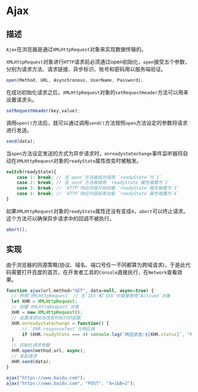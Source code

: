# Ajax

## 描述

`Ajax`在浏览器是通过`XMLHttpRequest`对象来实现数据传输的。

`XMLHttpRequest`对象进行`HTTP`请求前必须通过open初始化，`open`接受五个参数，分别为请求方法、请求链接、异步标识、账号和密码用以服务端验证。

```javascript
open(Method, URL, Asynchronous, UserName, Password);
```
在成功初始化请求之后，`XMLHttpRequest`对象的`setRequestHeader`方法可以用来设置请求头。

```javascript
setRequestHeader(key,value);
```

调用`open()`方法后，就可以通过调用`send()`方法按照`open`方法设定的参数将请求进行发送。 

```javascript
send(data);
```

当`open`方法设定发送的方式为异步请求时，`onreadystatechange`事件监听器将自动在`XMLHttpRequest`对象的`readyState`属性改变时被触发。

```javascript
switch(readyState){
    case 1: break; // 当`open`方法被成功调用 `readyState`为`1`
    case 2: break; // 当`send`方法被调用 `readyState`属性被置为`2`
    case 3: break; // `HTTP`响应内容开始加载 `readyState`属性被置为`3`
    case 4: break; // `HTTP`响应内容结束加载 `readyState`属性被置为`4`
}
```
如果`XMLHttpRequest`对象的`readyState`属性还没有变成`4`，`abort`可以终止请求。这个方法可以确保异步请求中的回调不被执行。

```javascript
abort();
```

## 实现
由于浏览器的同源策略(协议、域名、端口号任一不同都算为跨域请求)，于是此代码需要打开百度的首页，在开发者工具的`Console`直接执行，在`Network`查看效果。

```javascript
function ajax(url,method="GET", data=null, async=true) {
  // 声明`XMLHttpRequest` // 在`IE5`和`IE6`中需要使用`ActiveX`对象
  let XHR = XMLHttpRequest;
  // 创建`XMLHttqRequest`对象
  XHR = new XMLHttpRequest();
  // 设置请求状态改变时执行的函数
  XHR.onreadystatechange = function() {
      // `XHR.responseText`为响应体
      if (XHR.readyState === 4) console.log(`响应状态:${XHR.status}`, "FINISH");
  }
  // 初始化请求参数
  XHR.open(method,url, async);
  // 发起请求
  XHR.send(data);
}

ajax("https://www.baidu.com");
ajax("https://www.baidu.com", "POST", "A=1&B=2");
```


